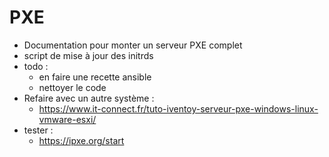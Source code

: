 # PXE

- Documentation pour monter un serveur PXE complet
- script de mise à jour des initrds
- todo :
  - en faire une recette ansible
  - nettoyer le code
- Refaire avec un autre système :
  - <https://www.it-connect.fr/tuto-iventoy-serveur-pxe-windows-linux-vmware-esxi/>
- tester :
  - <https://ipxe.org/start>
